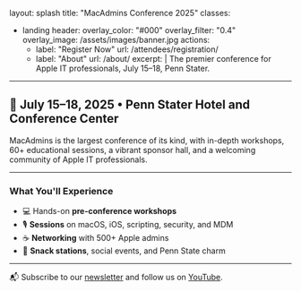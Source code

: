 layout: splash
title: "MacAdmins Conference 2025"
classes:
  - landing
header:
  overlay_color: "#000"
  overlay_filter: "0.4"
  overlay_image: /assets/images/banner.jpg
  actions:
    - label: "Register Now"
      url: /attendees/registration/
    - label: "About"
      url: /about/
excerpt: |
  The premier conference for Apple IT professionals, July 15–18, Penn Stater.
---

## 📍 July 15–18, 2025 • Penn Stater Hotel and Conference Center

MacAdmins is the largest conference of its kind, with in-depth workshops, 60+ educational sessions, a vibrant sponsor hall, and a welcoming community of Apple IT professionals.

---

### What You'll Experience
- 💻 Hands-on **pre-conference workshops**
- 🎙️ **Sessions** on macOS, iOS, scripting, security, and MDM
- ☕ **Networking** with 500+ Apple admins
- 🍦 **Snack stations**, social events, and Penn State charm

---

📬 Subscribe to our [newsletter](/community) and follow us on [YouTube](https://www.youtube.com/@MacAdminsConference).

